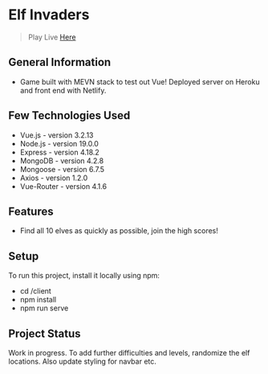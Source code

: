 # Elf Invaders

> Play Live [Here](elf-invaders.netlify.app)

## General Information

- Game built with MEVN stack to test out Vue! Deployed server on Heroku and front end with Netlify.

## Few Technologies Used

- Vue.js - version 3.2.13
- Node.js - version 19.0.0
- Express - version 4.18.2
- MongoDB - version 4.2.8
- Mongoose - version 6.7.5
- Axios - version 1.2.0
- Vue-Router - version 4.1.6

## Features

- Find all 10 elves as quickly as possible, join the high scores!

## Setup

To run this project, install it locally using npm:

- cd /client
- npm install
- npm run serve

## Project Status

Work in progress. To add further difficulties and levels, randomize the elf locations. Also update styling for navbar etc.

